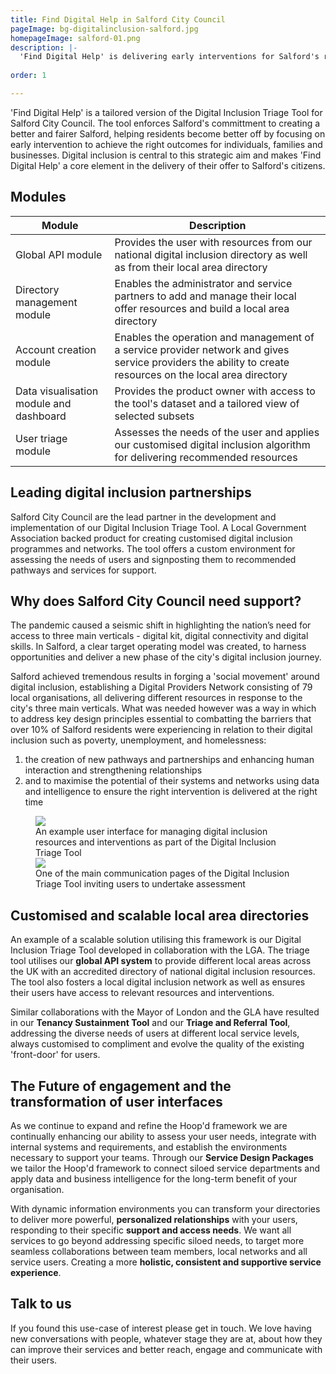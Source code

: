 ```yaml
---
title: Find Digital Help in Salford City Council
pageImage: bg-digitalinclusion-salford.jpg
homepageImage: salford-01.png
description: |-
  'Find Digital Help' is delivering early interventions for Salford's residents, families and businesses. A tailored implementation of our Digital Inclusion Triage Tool is supporting Salford in adopting a more holistic, place-based approach to digital inclusion, and redefining how their local services work together to tackle exclusion. 
  
order: 1

---
```

'Find Digital Help' is a tailored version of the Digital Inclusion Triage Tool for Salford City Council. The tool enforces Salford's committment to creating a better and fairer Salford, helping residents become better off by focusing on early intervention to achieve the right outcomes for individuals, families and businesses. Digital inclusion is central to this strategic aim and makes 'Find Digital Help' a core element in the delivery of their offer to Salford's citizens.  

<section>
  <h2>Modules</h2>
  <table>
    <thead>
      <tr>
<th>Module</th>
        <th>Description</th>
      </tr>
    </thead>
    <tbody>
      <tr>
        <td>Global API module</td>
        <td>Provides the user with resources from our national digital inclusion directory as well as from their local area directory</td>
      </tr>
      <tr>
        <td>Directory management module</td>
        <td>Enables the administrator and service partners to add and manage their local offer resources and build a local area directory</td>
      </tr>
      <tr>
        <td>Account creation module</td>
        <td>Enables the operation and management of a service provider network and gives service providers the ability to create resources on the local area directory </td>
      </tr>
      <tr>
        <td>Data visualisation module and dashboard</td>
        <td>Provides the product owner with access to the tool's dataset and a tailored view of selected subsets</td>
      </tr>
      <tr>
        <td>User triage module</td>
        <td>Assesses the needs of the user and applies our customised digital inclusion algorithm for delivering recommended resources</td>
      </tr>
    </tbody>
  </table>
</section>
          
Leading digital inclusion partnerships
---------------------------------------------------------------------------------------------------------------------------------
Salford City Council are the lead partner in the development and implementation of our Digital Inclusion Triage Tool. A Local Government Association backed product for creating customised digital inclusion programmes and networks. The tool offers a custom environment for assessing the needs of users and signposting them to recommended pathways and services for support. 

Why does Salford City Council need support?
---------------------------------------------------------------------------------------------------------------------------------

The pandemic caused a seismic shift in highlighting the nation’s need for access to three main verticals - digital kit, digital connectivity and digital skills. In Salford, a clear target operating model was created, to harness opportunities and deliver a new phase of the city's digital inclusion journey. 

Salford achieved tremendous results in forging a 'social movement' around digital inclusion, establishing a Digital Providers Network consisting of 79 local organisations, all delivering different resources in response to the city's three main verticals. What was needed however was a way in which to address key design principles essential to combatting the barriers that over 10% of Salford residents were experiencing in relation to their digital inclusion such as poverty, unemployment, and homelessness:

1. the creation of new pathways and partnerships and enhancing human interaction and strengthening relationships
2. and to maximise the potential of their systems and networks using data and intelligence to ensure the right intervention is delivered at the right time

 <figure>
  <img src="{{ '/static/images/use-cases/dynamicinfoenvironments_02.png' | url }}" />
  <figcaption>
    An example user interface for managing digital inclusion resources and interventions as part of the Digital Inclusion Triage Tool
  </figcaption>
   <img src="{{ '/static/images/use-cases/dynamicinfoenvironments_01.png' | url }}" />
  <figcaption>
    One of the main communication pages of the Digital Inclusion Triage Tool inviting users to undertake assessment
  </figcaption>
</figure>

Customised and scalable local area directories
---------------------------------------------------------------------------------------------------------------------------------

An example of a scalable solution utilising this framework is our Digital Inclusion Triage Tool developed in collaboration with the LGA. The triage tool utilises our **global API system** to provide different local areas across the UK with an accredited directory of national digital inclusion resources. The tool also fosters a local digital inclusion network as well as ensures their users have access to relevant resources and interventions. 

Similar collaborations with the Mayor of London and the GLA have resulted in our **Tenancy Sustainment Tool** and our **Triage and Referral Tool**, addressing the diverse needs of users at different local service levels, always customised to compliment and evolve the quality of the existing 'front-door' for users. 

The Future of engagement and the transformation of user interfaces
---------------------------------------------------------------------------------------------------------------------------------
As we continue to expand and refine the Hoop'd framework we are continually enhancing our ability to assess your user needs, integrate with internal systems and requirements, and establish the environments necessary to support your teams. Through our **Service Design Packages** we tailor the Hoop'd framework to connect siloed service departments and apply data and business intelligence for the long-term benefit of your organisation.

With dynamic information environments you can transform your directories to deliver more powerful, **personalized relationships** with your users, responding to their specific **support and access needs**. We want all services to go beyond addressing specific siloed needs, to target more seamless collaborations between team members, local networks and all service users. Creating a more **holistic, consistent and supportive service experience**.

Talk to us
---------------------------------------------------------------------------------------------------------------------------------
If you found this use-case of interest please get in touch. We love having new conversations with people, whatever stage they are at, about how they can improve their services and better reach, engage and communicate with their users.

